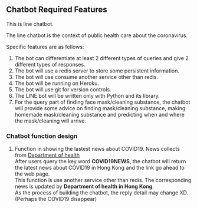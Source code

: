 

## Chatbot Required Features
This is line chatbot.

The line chatbot is the context of public health care about the coronavirus.

Specific features are as follows:
1. The bot can differentiate at least 2 different types of queries and give 2 different types of responses.
1. The bot will use a redis server to store some persistent information.
1. The bot will use consume another service other than redis.
1. The bot will be running on Heroku.
1. The bot will use git for version controls. 
1. The LINE bot will be written only with Python and its library. 
1. For the query part of finding face mask/cleaning substance, the chatbot will provide some advice on finding mask/cleaning substance, making homemade mask/cleaning substance and predicting when and where the mask/cleaning will arrive.

### Chatbot function design

1. Function in showing the lastest news about COVID19. News collects from [Department of health](https://www.coronavirus.gov.hk/eng/latest_news.html)  
   After users query the key word **COVID19NEWS**, the chatbot will return the latest news about COVID19 in Hong Kong and the link go ahead to the web page.  
   This function is use another service other than redis. The corresponding news is updated by **Department of health in Hong Kong**.  
   As the process of building the chatbot, the reply detail may change XD. (Perhaps the COVID19 disappear)  
